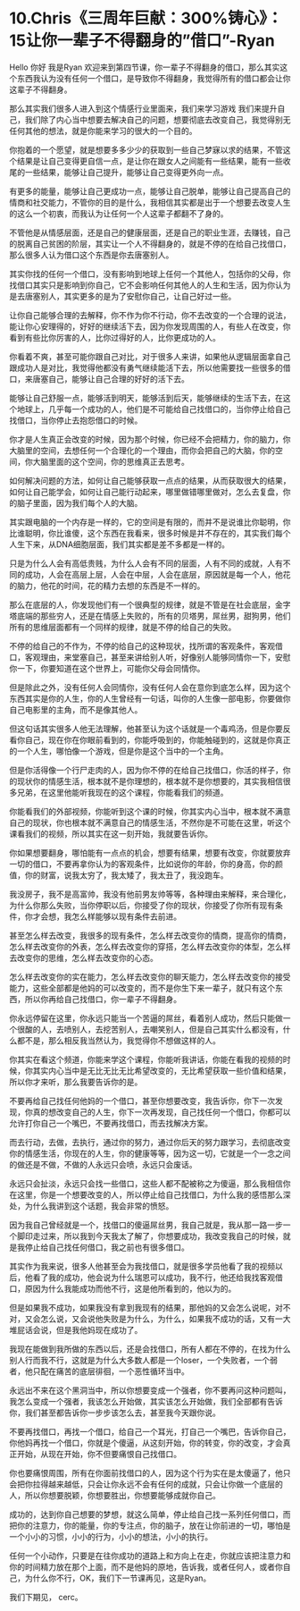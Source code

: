 # 10.Chris《三周年巨献：300%铸心》：15让你一辈子不得翻身的”借口”-Ryan

Hello 你好 我是Ryan 欢迎来到第四节课，你一辈子不得翻身的借口，那么其实这个东西我认为没有任何一个借口，是导致你不得翻身，我觉得所有的借口都会让你这辈子不得翻身。

那么其实我们很多人进入到这个情感行业里面来，我们来学习游戏 我们来提升自己，我们除了内心当中想要去解决自己的问题，想要彻底去改变自己，我觉得别无任何其他的想法，就是你能来学习的很大的一个目的。

你抱着的一个愿望，就是想要多多少少的获取到一些自己梦寐以求的结果，不管这个结果是让自己变得更自信一点，是让你在跟女人之间能有一些结果，能有一些收尾的一些结果，能够让自己提升，能够让自己变得更外向一点。

有更多的能量，能够让自己更成功一点，能够让自己脱单，能够让自己提高自己的情商和社交能力，不管你的目的是什么，我相信其实都是出于一个想要去改变人生的这么一个初衷，而我认为让任何一个人这辈子都翻不了身的。

不管他是从情感层面，还是自己的健康层面，还是自己的职业生涯，去赚钱，自己的脱离自己贫困的阶层，其实让一个人不得翻身的，就是不停的在给自己找借口，那么很多人认为借口这个东西是你去唐塞别人。

其实你找的任何一个借口，没有影响到地球上任何一个其他人，包括你的父母，你找借口其实只是影响到你自己，它不会影响任何其他人的人生和生活，因为你认为是去唐塞别人，其实更多的是为了安慰你自己，让自己好过一些。

让你自己能够合理的去解释，你不作为你不行动，你不去改变的一个合理的说法，能让你心安理得的，好好的继续活下去，因为你发现周围的人，有些人在改变，你看到有些比你厉害的人，比你过得好的人，比你更成功的人。

你看着不爽，甚至可能你跟自己对比，对于很多人来讲，如果他从逻辑层面拿自己跟成功人是对比，我觉得他都没有勇气继续能活下去，所以他需要找一些很多的借口，来唐塞自己，能够让自己合理的好好的活下去。

能够让自己舒服一点，能够活到明天，能够活到后天，能够继续的生活下去，在这个地球上，几乎每一个成功的人，他们是不可能给自己找借口的，当你停止给自己找借口，当你停止去抱怨借口的时候。

你才是人生真正会改变的时候，因为那个时候，你已经不会把精力，你的脑力，你大脑里的空间，去想任何一个合理化的一个理由，而你会把自己的大脑，你的空间，你大脑里面的这个空间，你的思维真正去思考。

如何解决问题的方法，如何让自己能够获取一点点的结果，从而获取很大的结果，如何让自己能学会，如何让自己能行动起来，哪里做错哪里做对，怎么去复盘，你的脑子里面，因为我们每个人的大脑。

其实跟电脑的一个内存是一样的，它的空间是有限的，而并不是说谁比你聪明，你比谁聪明，你比谁傻，这个东西在我看来，很多时候是并不存在的，其实我们每个人生下来，从DNA细胞层面，我们其实都是差不多都是一样的。

只是为什么人会有高低贵贱，为什么人会有不同的层面，人有不同的成就，人有不同的成功，人会在高层上层，人会在中层，人会在底层，原因就是每一个人，他花的脑力，他花的时间，花的精力去想的东西是不一样的。

那么在底层的人，你发现他们有一个很典型的规律，就是不管是在社会底层，金字塔底端的那些穷人，还是在情感上失败的，所有的贝塔男，屌丝男，甜狗男，他们所有的思维层面都有一个同样的规律，就是不停的给自己的失败。

不停的给自己的不作为，不停的给自己的这种现状，找所谓的客观条件，客观借口，客观理由，来堂塞自己，甚至来讲给别人听，好像别人能够同情你一下，安慰你一下，你要知道在这个世界上，可能你父母会同情你。

但是除此之外，没有任何人会同情你，没有任何人会在意你到底怎么样，因为这个东西其实是你的人生，你的人生曾经有一句话，叫你的人生像一部电影，你要做你自己电影里的主角，而不是像其他人。

但这句话其实很多人他无法理解，他甚至认为这个话就是一个毒鸡汤，但是你要反看你自己，现在你在你眼前看到的，你能呼吸到的，你能触碰到的，这就是你真正的一个人生，哪怕像一个游戏，但是你是这个当中的一个主角。

但是你活得像一个行尸走肉的人，因为你不停的在给自己找借口，你活的样子，你的现状你的情感生活，根本就不是你理想的，根本就不是你想要的，其实我相信很多兄弟，在这里他能听我现在的这个课程，你能看我们的频道。

你能看我们的外部视频，你能听到这个课的时候，你其实内心当中，根本就不满意自己的现状，你也根本就不满意自己的情感生活，不然你是不可能在这里，听这个课看我们的视频，所以其实在这一刻开始，我就要告诉你。

你如果想要翻身，哪怕能有一点点的机会，想要有结果，想要有改变，你就要放弃一切的借口，不要再拿你认为的客观条件，比如说你的年龄，你的身高，你的颜值，你的财富，说我太穷了，我太矮了，我太丑了，我没跑车。

我没房子，我不是高富帅，我没有他前男友帅等等，各种理由来解释，来合理化，为什么你那么失败，当你停职以后，你接受了你的现状，你接受了你所有现有条件，你才会想，我怎么样能够以现有条件去前进。

甚至怎么样去改变，我很多的现有条件，怎么样去改变你的情商，提高你的情商，怎么样去改变你的外表，怎么样去改变你的穿搭，怎么样去改变你的体型，怎么样去改变你的思维，怎么样去改变你的心态。

怎么样去改变你的实在能力，怎么样去改变你的聊天能力，怎么样去改变你的接受能力，这些全部都是他妈的可以改变的，而不是你生下来一辈子，就只有这个东西，所以你再给自己找借口，你一辈子不得翻身。

你永远停留在这里，你永远只能当一个苦逼的屌丝，看着别人成功，然后只能做一个很酸的人，去喷别人，去挖苦别人，去嘲笑别人，但是自己其实什么都没有，什么都不是，那么相反我当然认为，我觉得你不想做这样的人。

你其实在看这个频道，你能来学这个课程，你能听我讲话，你能在看我的视频的时候，你其实内心当中是无比无比无比希望改变的，无比希望获取一些价值和结果，所以你才来听，那么我要告诉你的是。

不要再给自己找任何他妈的一个借口，甚至你想要改变，我告诉你，你下一次发现，你真的想改变自己的人生，你下一次再发现，自己找任何一个借口，你都可以允许打你自己一个嘴巴，不要再找借口，而去找解决方案。

而去行动，去做，去执行，通过你的努力，通过你后天的努力跟学习，去彻底改变你的情感生活，你现在的人生，你的健康等等，因为这一切，它就是一个一念之间的做还是不做，不做的人永远只会喷，永远只会废话。

永远只会扯淡，永远只会找一些借口，这些人都不配被称之为傻逼，那么我相信你在这里，你是一个想要改变的人，所以停止给自己找借口，为什么我的感悟那么深处，为什么我讲到这个话题，我会非常的愤怒。

因为我自己曾经就是一个，找借口的傻逼屌丝男，我自己就是，我从那一路一步一个脚印走过来，所以我到今天我太了解了，你想要成功，我改变我自己的时候，就是我停止给自己找任何借口，我之前也有很多借口。

其实作为我来说，很多人他甚至会为我找借口，就是很多学员他看了我的视频以后，他看了我的成功，他会说为什么瑞恩可以成功，我不行，他还给我找客观借口，原因为什么我能成功而他不行，这是他所看到的，他以为的。

但是如果我不成功，如果我没有拿到我现有的结果，那他妈的又会怎么说呢，对不对，又会怎么说，又会说他失败是为什么，为什么，如果我不成功的话，又有一大堆屁话会说，但是我他妈现在成功了。

我现在能做到我所做的东西以后，还是会找借口，所有人都在不停的，在找为什么别人行而我不行，这就是为什么大多数人都是一个loser，一个失败者，一个弱者，他只配在痛苦的底层徘徊，一个恶性循环当中。

永远出不来在这个黑洞当中，所以你想要变成一个强者，你不要再问这种问题叫，我怎么变成一个强者，我该怎么开始做，其实该怎么开始做，我们全部都有告诉你，我们甚至都告诉你一步步该怎么去，甚至我今天跟你说。

不要再找借口，再找一个借口，给自己一个耳光，打自己一个嘴巴，告诉你自己，你他妈再找一个借口，你就是个傻逼，从这刻开始，你的转变，你的改变，才会真正开始，从现在开始，你不但要痛恨自己找借口。

你也要痛恨周围，所有在你面前找借口的人，因为这个行为实在是太傻逼了，他只会把你拉得越来越低，只会让你永远不会有任何的成就，只会让你做一个底层的人，所以你想要脱颖，你想要胜出，你想要能够成就你自己。

成功的，达到你自己想要的梦想，就这么简单，停止给自己找一系列任何借口，而把你的注意力，你的能量，你的专注点，你的脑子，放在让你前进的一切，哪怕是一个小小的习惯，小小的行为，小小的想法，小小的执行。

任何一个小动作，只要是在往你成功的道路上和方向上在走，你就应该把注意力和你的时间精力放在那个上面，而不是他妈的原地，告诉我，或者任何人，或者你自己，为什么你不行，OK，我们下一节课再见，这是Ryan。

我们下期见， cerc。